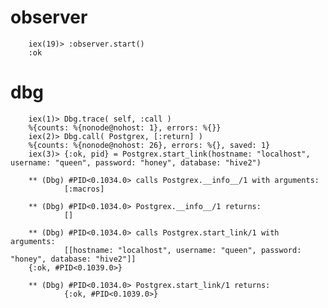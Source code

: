 observer
========

		iex(19)> :observer.start()
		:ok

dbg
===

		iex(1)> Dbg.trace( self, :call )
		%{counts: %{nonode@nohost: 1}, errors: %{}}
		iex(2)> Dbg.call( Postgrex, [:return] )
		%{counts: %{nonode@nohost: 26}, errors: %{}, saved: 1}
		iex(3)> {:ok, pid} = Postgrex.start_link(hostname: "localhost", username: "queen", password: "honey", database: "hive2")

		** (Dbg) #PID<0.1034.0> calls Postgrex.__info__/1 with arguments:
				[:macros]

		** (Dbg) #PID<0.1034.0> Postgrex.__info__/1 returns:
				[]

		** (Dbg) #PID<0.1034.0> calls Postgrex.start_link/1 with arguments:
				[[hostname: "localhost", username: "queen", password: "honey", database: "hive2"]]
		{:ok, #PID<0.1039.0>}

		** (Dbg) #PID<0.1034.0> Postgrex.start_link/1 returns:
				{:ok, #PID<0.1039.0>}


